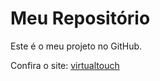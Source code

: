 # Meu Repositório

Este é o meu projeto no GitHub.

Confira o site: [virtualtouch](https://virtual-touch.onrender.com/)

